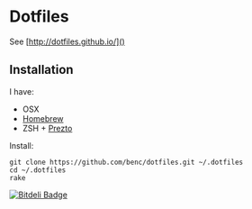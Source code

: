 # Dotfiles

See [http://dotfiles.github.io/]()

## Installation

I have:

* OSX
* [Homebrew](http://mxcl.github.com/homebrew/)
* ZSH + [Prezto](https://github.com/sorin-ionescu/prezto)

Install:

    git clone https://github.com/benc/dotfiles.git ~/.dotfiles
    cd ~/.dotfiles
    rake



[![Bitdeli Badge](https://d2weczhvl823v0.cloudfront.net/benc/dotfiles/trend.png)](https://bitdeli.com/free "Bitdeli Badge")

